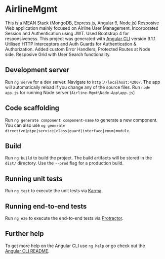 # AirlineMgmt

This is a MEAN Stack (MongoDB, Express.js, Angular 9, Node.js) Resposive Web application mainly focused on Airline User Management.
Incorporated Session and Authentication using JWT. Used Bootstrap 4 for responsiveness.
This project was generated with [Angular CLI](https://github.com/angular/angular-cli) version 9.1.1.
Utilised HTTP Interceptors and Auth Guards for Authentication & Authorization.
Added custom Error Handlers, Protected Routes at Node side.
Resposive Grid with User Search functionality.

## Development server

Run `ng serve` for a dev server. Navigate to `http://localhost:4200/`. The app will automatically reload if you change any of the source files.
Run `node app.js` for running Node server (`Airline-Mgmt\Node-App\app.js`)

## Code scaffolding

Run `ng generate component component-name` to generate a new component. You can also use `ng generate directive|pipe|service|class|guard|interface|enum|module`.

## Build

Run `ng build` to build the project. The build artifacts will be stored in the `dist/` directory. Use the `--prod` flag for a production build.

## Running unit tests

Run `ng test` to execute the unit tests via [Karma](https://karma-runner.github.io).

## Running end-to-end tests

Run `ng e2e` to execute the end-to-end tests via [Protractor](http://www.protractortest.org/).

## Further help

To get more help on the Angular CLI use `ng help` or go check out the [Angular CLI README](https://github.com/angular/angular-cli/blob/master/README.md).
